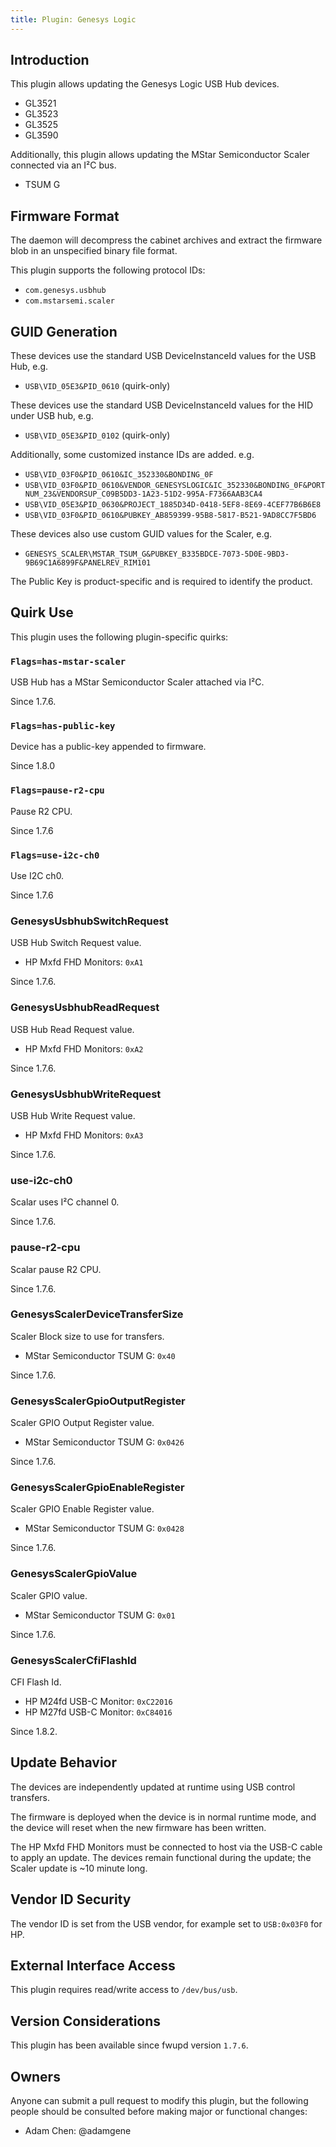 ```yaml
---
title: Plugin: Genesys Logic
---
```


## Introduction

This plugin allows updating the Genesys Logic USB Hub devices.

* GL3521
* GL3523
* GL3525
* GL3590

Additionally, this plugin allows updating the MStar Semiconductor Scaler connected via an I²C bus.

* TSUM G

## Firmware Format

The daemon will decompress the cabinet archives and extract the firmware blob in an unspecified binary file format.

This plugin supports the following protocol IDs:

* `com.genesys.usbhub`
* `com.mstarsemi.scaler`

## GUID Generation

These devices use the standard USB DeviceInstanceId values for the USB Hub, e.g.

* `USB\VID_05E3&PID_0610` (quirk-only)

These devices use the standard USB DeviceInstanceId values for the HID under USB hub, e.g.

* `USB\VID_05E3&PID_0102` (quirk-only)

Additionally, some customized instance IDs are added. e.g.

* `USB\VID_03F0&PID_0610&IC_352330&BONDING_0F`
* `USB\VID_03F0&PID_0610&VENDOR_GENESYSLOGIC&IC_352330&BONDING_0F&PORTNUM_23&VENDORSUP_C09B5DD3-1A23-51D2-995A-F7366AAB3CA4`
* `USB\VID_05E3&PID_0630&PROJECT_1885D34D-0418-5EF8-8E69-4CEF77B6B6E8`
* `USB\VID_03F0&PID_0610&PUBKEY_AB859399-95B8-5817-B521-9AD8CC7F5BD6`

These devices also use custom GUID values for the Scaler, e.g.

* `GENESYS_SCALER\MSTAR_TSUM_G&PUBKEY_B335BDCE-7073-5D0E-9BD3-9B69C1A6899F&PANELREV_RIM101`

The Public Key is product-specific and is required to identify the product.

## Quirk Use

This plugin uses the following plugin-specific quirks:

### `Flags=has-mstar-scaler`

USB Hub has a MStar Semiconductor Scaler attached via I²C.

Since 1.7.6.

### `Flags=has-public-key`

Device has a public-key appended to firmware.

Since 1.8.0

### `Flags=pause-r2-cpu`

Pause R2 CPU.

Since 1.7.6

### `Flags=use-i2c-ch0`

Use I2C ch0.

Since 1.7.6

### GenesysUsbhubSwitchRequest

USB Hub Switch Request value.

* HP Mxfd FHD Monitors: `0xA1`

Since 1.7.6.

### GenesysUsbhubReadRequest

USB Hub Read Request value.

* HP Mxfd FHD Monitors: `0xA2`

Since 1.7.6.

### GenesysUsbhubWriteRequest

USB Hub Write Request value.

* HP Mxfd FHD Monitors: `0xA3`

Since 1.7.6.

### use-i2c-ch0

Scalar uses I²C channel 0.

Since 1.7.6.

### pause-r2-cpu

Scalar pause R2 CPU.

Since 1.7.6.

### GenesysScalerDeviceTransferSize

Scaler Block size to use for transfers.

* MStar Semiconductor TSUM G: `0x40`

Since 1.7.6.

### GenesysScalerGpioOutputRegister

Scaler GPIO Output Register value.

* MStar Semiconductor TSUM G: `0x0426`

Since 1.7.6.

### GenesysScalerGpioEnableRegister

Scaler GPIO Enable Register value.

* MStar Semiconductor TSUM G: `0x0428`

Since 1.7.6.

### GenesysScalerGpioValue

Scaler GPIO value.

* MStar Semiconductor TSUM G: `0x01`

Since 1.7.6.

### GenesysScalerCfiFlashId

CFI Flash Id.

* HP M24fd USB-C Monitor: `0xC22016`
* HP M27fd USB-C Monitor: `0xC84016`

Since 1.8.2.

## Update Behavior

The devices are independently updated at runtime using USB control transfers.

The firmware is deployed when the device is in normal runtime mode, and the device will reset when the new firmware has been written.

The HP Mxfd FHD Monitors must be connected to host via the USB-C cable to apply an update. The devices remain functional during the update; the Scaler update is ~10 minute long.

## Vendor ID Security

The vendor ID is set from the USB vendor, for example set to `USB:0x03F0` for HP.

## External Interface Access

This plugin requires read/write access to `/dev/bus/usb`.

## Version Considerations

This plugin has been available since fwupd version `1.7.6`.

## Owners

Anyone can submit a pull request to modify this plugin, but the following people should be
consulted before making major or functional changes:

* Adam Chen: @adamgene
